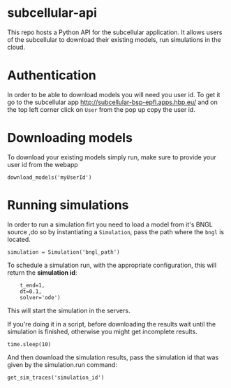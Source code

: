 # subcellular-api

This repo hosts a Python API for the subcellular application.
It allows users of the subcellular to download their existing models, run simulations in the cloud.

# Authentication

In order to be able to download models you will need you user id. To get it go to the subcellular app http://subcellular-bsp-epfl.apps.hbp.eu/ and on the top left corner click on `User` from the pop up copy the user id.

# Downloading models

To download your existing models simply run, make sure to provide your user id from the webapp

`download_models('myUserId')`

# Running simulations

In order to run a simulation firt you need to load a model from it's BNGL source ,do so by instantiating a `Simulation`, pass the path where the `bngl` is located.

`simulation = Simulation('bngl_path')`

To schedule a simulation run, with the appropriate configuration, this will return the **simulation id**:

```id = simulation.run(
    t_end=1,
    dt=0.1,
    solver='ode')
```


This will start the simulation in the servers.

If you're doing it in a script, before downloading the results wait until the simulation is finished, otherwise you might get incomplete results.

```from time import time
time.sleep(10)
```

And then download the simulation results, pass the simulation id that was given by the simulation.run command:

`get_sim_traces('simulation_id')`
